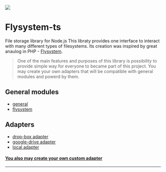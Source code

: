 ![](https://progress-bar.dev/40/?title=in_progress)

# Flysystem-ts
File storage library for Node.js
This libraty provides one interface to interact with many different types of filesystems.
Its creation was inspired by great anaulog in PHP - [Flysystem](https://flysystem.thephpleague.com/docs/).

> One of the main features and purposes of this library is possibility to provide simple way for everyone to became part of this project. You may create your own adapters that will be compatible with general modules and powerd by them.

## General modules
* [general](#TODO)
* [flysystem](#TODO)

## Adapters
* [drop-box adapter](./packages/drop-box-adapter/README.md)
* [google-drive adapter](#TODO)
* [local adapter](#TODO)

#### [You also may create your own custom adapter](#TODO)

---
